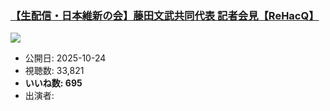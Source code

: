 ### [【生配信・日本維新の会】藤田文武共同代表 記者会見【ReHacQ】](https://www.youtube.com/watch?v=iSg_cFiClfM)
[![](https://img.youtube.com/vi/iSg_cFiClfM/sddefault.jpg)](https://www.youtube.com/watch?v=iSg_cFiClfM)
-   公開日: 2025-10-24
-   視聴数: 33,821
-   **いいね数: 695**
-   出演者: 
